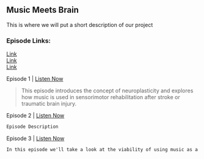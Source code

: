 ## Music Meets Brain

This is where we will put a short description of our project

### Episode Links:

[Link](./episode1.mp3)\
[Link](./episode2.mp3)\
[Link](./episode3.mp3)


Episode 1 | [Listen Now](./episode1.mp3)

> This episode introduces the concept of neuroplasticity and explores how music is used in sensorimotor rehabilitation after stroke or traumatic brain injury.

Episode 2 | [Listen Now](./episode2.mp3)
```markdown
Episode Description
```

Episode 3 | [Listen Now](./episode3.mp3)
```markdown
In this episode we'll take a look at the viability of using music as a learning tool. We'll begin with an overview of some basic concepts, before taking a look at three significant research studies.
```
